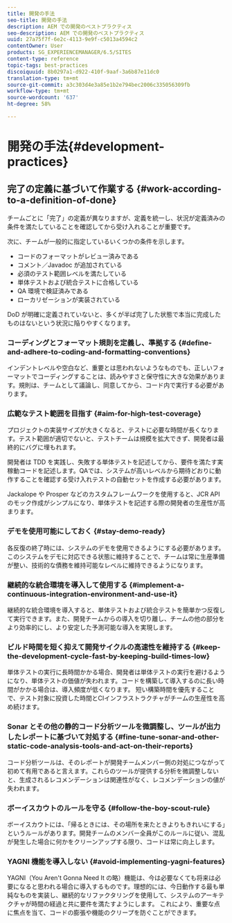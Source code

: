 ```yaml
---
title: 開発の手法
seo-title: 開発の手法
description: AEM での開発のベストプラクティス
seo-description: AEM での開発のベストプラクティス
uuid: 27a75f7f-6e2c-4113-9e9f-c5013a4594c2
contentOwner: User
products: SG_EXPERIENCEMANAGER/6.5/SITES
content-type: reference
topic-tags: best-practices
discoiquuid: 8b0297a1-d922-410f-9aaf-3a6b87e11dc0
translation-type: tm+mt
source-git-commit: a3c303d4e3a85e1b2e794bec2006c335056309fb
workflow-type: tm+mt
source-wordcount: '637'
ht-degree: 58%

---
```



# 開発の手法{#development-practices}

## 完了の定義に基づいて作業する {#work-according-to-a-definition-of-done}

チームごとに「完了」の定義が異なりますが、定義を統一し、状況が定義済みの条件を満たしていることを確認してから受け入れることが重要です。

次に、チームが一般的に指定しているいくつかの条件を示します。

* コードのフォーマットがレビュー済みである
* コメント／Javadoc が追加されている
* 必須のテスト範囲レベルを満たしている
* 単体テストおよび統合テストに合格している
* QA 環境で検証済みである
* ローカリゼーションが実装されている

DoD が明確に定義されていないと、多くが半ば完了した状態で本当に完成したものはないという状況に陥りやすくなります。

### コーディングとフォーマット規則を定義し、準拠する {#define-and-adhere-to-coding-and-formatting-conventions}

インデントレベルや空白など、重要とは思われないようなものでも、正しいフォーマットでコーディングすることは、読みやすさと保守性に大きな効果があります。規則は、チームとして議論し、同意してから、コード内で実行する必要があります。

### 広範なテスト範囲を目指す  {#aim-for-high-test-coverage}

プロジェクトの実装サイズが大きくなると、テストに必要な時間が長くなります。テスト範囲が適切でないと、テストチームは規模を拡大できず、開発者は最終的にバグに埋もれます。

開発者は TDD を実践し、失敗する単体テストを記述してから、要件を満たす実稼動コードを記述します。QAでは、システムが高いレベルから期待どおりに動作することを確認する受け入れテストの自動セットを作成する必要があります。

Jackalope や Prosper などのカスタムフレームワークを使用すると、JCR API のモック作成がシンプルになり、単体テストを記述する際の開発者の生産性が高まります。

### デモを使用可能にしておく {#stay-demo-ready}

各反復の終了時には、システムのデモを使用できるようにする必要があります。このシステムをデモに対応できる状態に維持することで、チームは常に生産準備が整い、技術的な債務を維持可能なレベルに維持できるようになります。

### 継続的な統合環境を導入して使用する {#implement-a-continuous-integration-environment-and-use-it}

継続的な統合環境を導入すると、単体テストおよび統合テストを簡単かつ反復して実行できます。また、開発チームからの導入を切り離し、チームの他の部分をより効率的にし、より安定した予測可能な導入を実現します。

### ビルド時間を短く抑えて開発サイクルの高速性を維持する {#keep-the-development-cycle-fast-by-keeping-build-times-low}

単体テストの実行に長時間かかる場合、開発者は単体テストの実行を避けるようになり、単体テストの価値が失われます。コードを構築して導入するのに長い時間がかかる場合は、導入頻度が低くなります。 短い構築時間を優先することで、テスト対象に投資した時間とCIインフラストラクチャがチームの生産性を高め続けます。

### Sonar とその他の静的コード分析ツールを微調整し、ツールが出力したレポートに基づいて対処する {#fine-tune-sonar-and-other-static-code-analysis-tools-and-act-on-their-reports}

コード分析ツールは、そのレポートが開発チームメンバー側の対処につながって初めて有用であると言えます。これらのツールが提供する分析を微調整しないと、生成されるレコメンデーションは関連性がなく、レコメンデーションの値が失われます。

### ボーイスカウトのルールを守る {#follow-the-boy-scout-rule}

ボーイスカウトには、「帰るときには、その場所を来たときよりもきれいにする」というルールがあります。開発チームのメンバー全員がこのルールに従い、混乱が発生した場合に何かをクリーンアップする限り、コードは常に向上します。

### YAGNI 機能を導入しない {#avoid-implementing-yagni-features}

YAGNI（You Aren&#39;t Gonna Need It の略）機能は、今は必要なくても将来は必要になると思われる場合に導入するものです。理想的には、今日動作する最も単純なものを実装し、継続的なリファクタリングを使用して、システムのアーキテクチャが時間の経過と共に要件を満たすようにします。 これにより、重要な点に焦点を当て、コードの膨張や機能のクリープを防ぐことができます。
